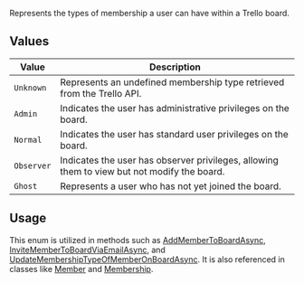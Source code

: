 Represents the types of membership a user can have within a Trello board.

## Values
| Value | Description |
| --- | --- |
| `Unknown` | Represents an undefined membership type retrieved from the Trello API. |
| `Admin` | Indicates the user has administrative privileges on the board. |
| `Normal` | Indicates the user has standard user privileges on the board. |
| `Observer` | Indicates the user has observer privileges, allowing them to view but not modify the board. |
| `Ghost` | Represents a user who has not yet joined the board. |

## Usage
This enum is utilized in methods such as [AddMemberToBoardAsync](TrelloClient#AddMemberToBoardAsync), [InviteMemberToBoardViaEmailAsync](TrelloClient#InviteMemberToBoardViaEmailAsync), and [UpdateMembershipTypeOfMemberOnBoardAsync](TrelloClient#UpdateMembershipTypeOfMemberOnBoardAsync). It is also referenced in classes like [Member](Member) and [Membership](Membership).
